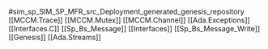 #sim_sp_SIM_SP_MFR_src_Deployment_generated_genesis_repository
[[MCCM.Trace]]
[[MCCM.Mutex]]
[[MCCM.Channel]]
[[Ada.Exceptions]]
[[Interfaces.C]]
[[Sp_Bs_Message]]
[[Interfaces]]
[[Sp_Bs_Message_Write]]
[[Genesis]]
[[Ada.Streams]]
